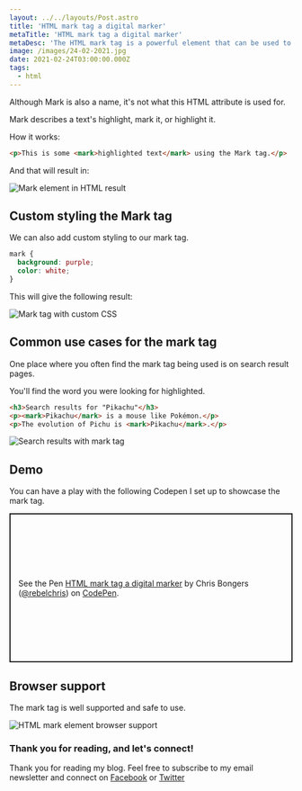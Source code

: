 ```yaml
---
layout: ../../layouts/Post.astro
title: 'HTML mark tag a digital marker'
metaTitle: 'HTML mark tag a digital marker'
metaDesc: 'The HTML mark tag is a powerful element that can be used to highlight text'
image: /images/24-02-2021.jpg
date: 2021-02-24T03:00:00.000Z
tags:
  - html
---
```


Although Mark is also a name, it's not what this HTML attribute is used for.

Mark describes a text's highlight, mark it, or highlight it.

How it works:

```html
<p>This is some <mark>highlighted text</mark> using the Mark tag.</p>
```

And that will result in:

![Mark element in HTML result](https://cdn.hashnode.com/res/hashnode/image/upload/v1613713577920/Rn92O3wPfH.png)

## Custom styling the Mark tag

We can also add custom styling to our mark tag.

```css
mark {
  background: purple;
  color: white;
}
```

This will give the following result:

![Mark tag with custom CSS](https://cdn.hashnode.com/res/hashnode/image/upload/v1613713649833/WJvyUZmAv.png)

## Common use cases for the mark tag

One place where you often find the mark tag being used is on search result pages.

You'll find the word you were looking for highlighted.

```html
<h3>Search results for "Pikachu"</h3>
<p><mark>Pikachu</mark> is a mouse like Pokémon.</p>
<p>The evolution of Pichu is <mark>Pikachu</mark>.</p>
```

![Search results with mark tag](https://cdn.hashnode.com/res/hashnode/image/upload/v1613713914977/iO1krgrpX.png)

## Demo

You can have a play with the following Codepen I set up to showcase the mark tag.

<p class="codepen" data-height="265" data-theme-id="dark" data-default-tab="html,result" data-user="rebelchris" data-slug-hash="zYozyjY" style="height: 265px; box-sizing: border-box; display: flex; align-items: center; justify-content: center; border: 2px solid; margin: 1em 0; padding: 1em;" data-pen-title="HTML mark tag a digital marker">
  <span>See the Pen <a href="https://codepen.io/rebelchris/pen/zYozyjY">
  HTML mark tag a digital marker</a> by Chris Bongers (<a href="https://codepen.io/rebelchris">@rebelchris</a>)
  on <a href="https://codepen.io">CodePen</a>.</span>
</p>
<script async defer src="https://cpwebassets.codepen.io/assets/embed/ei.js"></script>

## Browser support

The mark tag is well supported and safe to use.

![HTML mark element browser support](https://cdn.hashnode.com/res/hashnode/image/upload/v1613714308749/5QPOAzyfM.png)

### Thank you for reading, and let's connect!

Thank you for reading my blog. Feel free to subscribe to my email newsletter and connect on [Facebook](https://www.facebook.com/DailyDevTipsBlog) or [Twitter](https://twitter.com/DailyDevTips1)
